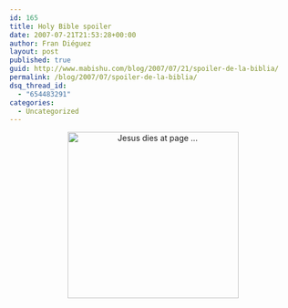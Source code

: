 ```yaml
---
id: 165
title: Holy Bible spoiler
date: 2007-07-21T21:53:28+00:00
author: Fran Diéguez
layout: post
published: true
guid: http://www.mabishu.com/blog/2007/07/21/spoiler-de-la-biblia/
permalink: /blog/2007/07/spoiler-de-la-biblia/
dsq_thread_id:
  - "654483291"
categories:
  - Uncategorized
---
```

<p style="text-align: center;"><a href="/assets/2007/07/spoiler.jpg"><img class="size-medium wp-image-164 aligncenter" alt="Jesus dies at page ..." src="/assets/2007/07/spoiler.jpg" width="300" height="292" /></a></p>
